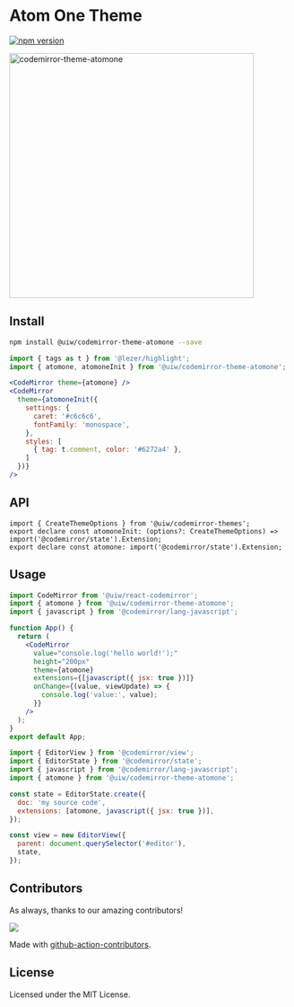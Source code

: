 <!--rehype:ignore:start-->

# Atom One Theme

<!--rehype:ignore:end-->

[![npm version](https://img.shields.io/npm/v/@uiw/codemirror-theme-atomone.svg)](https://www.npmjs.com/package/@uiw/codemirror-theme-atomone)

<a href="https://uiwjs.github.io/react-codemirror/#/theme/data/atomone">
  <img width="436" alt="codemirror-theme-atomone" src="https://user-images.githubusercontent.com/1680273/181795374-7a25cb90-5d77-4f86-9cbc-b1e12dc939d3.png">
</a>

## Install

```bash
npm install @uiw/codemirror-theme-atomone --save
```

```jsx
import { tags as t } from '@lezer/highlight';
import { atomone, atomoneInit } from '@uiw/codemirror-theme-atomone';

<CodeMirror theme={atomone} />
<CodeMirror
  theme={atomoneInit({
    settings: {
      caret: '#c6c6c6',
      fontFamily: 'monospace',
    },
    styles: [
      { tag: t.comment, color: '#6272a4' },
    ]
  })}
/>
```

## API

```tsx
import { CreateThemeOptions } from '@uiw/codemirror-themes';
export declare const atomoneInit: (options?: CreateThemeOptions) => import('@codemirror/state').Extension;
export declare const atomone: import('@codemirror/state').Extension;
```

## Usage

```jsx
import CodeMirror from '@uiw/react-codemirror';
import { atomone } from '@uiw/codemirror-theme-atomone';
import { javascript } from '@codemirror/lang-javascript';

function App() {
  return (
    <CodeMirror
      value="console.log('hello world!');"
      height="200px"
      theme={atomone}
      extensions={[javascript({ jsx: true })]}
      onChange={(value, viewUpdate) => {
        console.log('value:', value);
      }}
    />
  );
}
export default App;
```

```js
import { EditorView } from '@codemirror/view';
import { EditorState } from '@codemirror/state';
import { javascript } from '@codemirror/lang-javascript';
import { atomone } from '@uiw/codemirror-theme-atomone';

const state = EditorState.create({
  doc: 'my source code',
  extensions: [atomone, javascript({ jsx: true })],
});

const view = new EditorView({
  parent: document.querySelector('#editor'),
  state,
});
```

## Contributors

As always, thanks to our amazing contributors!

<a href="https://github.com/uiwjs/react-codemirror/graphs/contributors">
  <img src="https://uiwjs.github.io/react-codemirror/CONTRIBUTORS.svg" />
</a>

Made with [github-action-contributors](https://github.com/jaywcjlove/github-action-contributors).

## License

Licensed under the MIT License.
